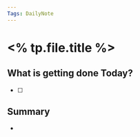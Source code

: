 ```yaml
---
Tags: DailyNote 
---
```



# <% tp.file.title %>
## What is getting done Today?
- [ ] 

## Summary
- 